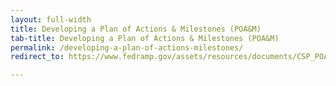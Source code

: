 ```yaml
---
layout: full-width
title: Developing a Plan of Actions & Milestones (POA&M)
tab-title: Developing a Plan of Actions & Milestones (POA&M)
permalink: /developing-a-plan-of-actions-milestones/
redirect_to: https://www.fedramp.gov/assets/resources/documents/CSP_POAM_Template_Completion_Guide.pdf

---
```

